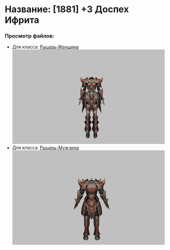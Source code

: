 # Название: [1881] +3 Доспех Ифрита

### Просмотр файлов:
- Для класса: [Рыцарь-Женщина](Рыцарь-Женщина)
![p010020.png](Рыцарь-Женщина/p010020.png)
- Для класса: [Рыцарь-Мужчина](Рыцарь-Мужчина)
![p000020.png](Рыцарь-Мужчина/p000020.png)
